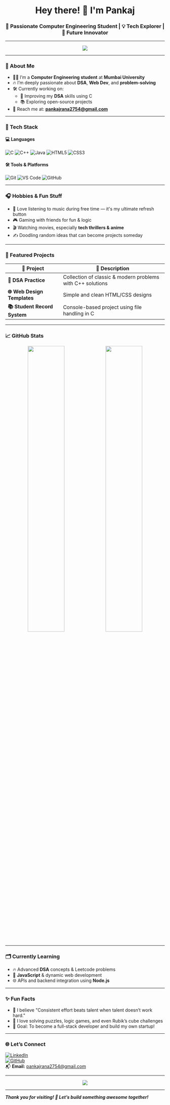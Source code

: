 

<h1 align="center">Hey there! 👋 I'm Pankaj</h1>
<h3 align="center">🚀 Passionate Computer Engineering Student | 💡 Tech Explorer | 🎯 Future Innovator</h3>

---

<p align="center">
  <img src="https://readme-typing-svg.herokuapp.com/?lines=Welcome+to+my+GitHub+👨‍💻;I'm+a+student+at+Mumbai+University;Always+Learning+🚀;Building+Tech+that+Matters!&center=true&width=500&height=45">
</p>

---

### 📌 About Me

- 🧑‍🎓 I’m a **Computer Engineering student** at **Mumbai University**  
- 🔥 I’m deeply passionate about **DSA**, **Web Dev**, and **problem-solving**  
- 🛠️ Currently working on:
  - 🔗 Improving my **DSA** skills using C
  - 📚 Exploring open-source projects
- 💌 Reach me at: **pankajrana2754@gmail.com**

---

### 🎯 Tech Stack

#### 💻 Languages
![C](https://img.shields.io/badge/C-blue?style=flat&logo=c)
![C++](https://img.shields.io/badge/C++-00599C?style=flat&logo=c%2B%2B)
![Java](https://img.shields.io/badge/Java-red?style=flat&logo=java)
![HTML5](https://img.shields.io/badge/HTML5-E34F26?style=flat&logo=html5)
![CSS3](https://img.shields.io/badge/CSS3-1572B6?style=flat&logo=css3)

#### 🛠 Tools & Platforms
![Git](https://img.shields.io/badge/Git-F05032?style=flat&logo=git)
![VS Code](https://img.shields.io/badge/VS%20Code-007ACC?style=flat&logo=visual-studio-code)
![GitHub](https://img.shields.io/badge/GitHub-181717?style=flat&logo=github)

---

### 🎧 Hobbies & Fun Stuff

- 🎵 Love listening to music during free time — it's my ultimate refresh button  
- 🎮 Gaming with friends for fun & logic  
- 🎬 Watching movies, especially **tech thrillers & anime**
- ✍️ Doodling random ideas that can become projects someday

---

### 🚀 Featured Projects

| 💼 Project | 🔎 Description |
|-----------|----------------|
| **🧮 DSA Practice** | Collection of classic & modern problems with C++ solutions |
| **🌐 Web Design Templates** | Simple and clean HTML/CSS designs |
| **📚 Student Record System** | Console-based project using file handling in C |

---

### 📈 GitHub Stats

<p align="center">
  <img width="48%" src="https://github-readme-stats.vercel.app/api?username=Pankaj0536&show_icons=true&theme=radical" />
  <img width="48%" src="https://github-readme-stats.vercel.app/api/top-langs/?username=Pankaj0536&layout=compact&theme=radical" />
</p>

---

### 🗂️ Currently Learning

- 🔥 Advanced **DSA** concepts & Leetcode problems  
- 🧠 **JavaScript** & dynamic web development  
- 🌐 APIs and backend integration using **Node.js**

---

### ✨ Fun Facts

- 🧠 I believe "Consistent effort beats talent when talent doesn’t work hard."  
- 🧩 I love solving puzzles, logic games, and even Rubik’s cube challenges  
- 🚀 Goal: To become a full-stack developer and build my own startup!

---

### 🌐 Let’s Connect

[![LinkedIn](https://img.shields.io/badge/LinkedIn-blue?style=for-the-badge&logo=linkedin)](https://www.linkedin.com/in/pankaj-rana-88aaa2340)  
[![GitHub](https://img.shields.io/badge/GitHub-black?style=for-the-badge&logo=github)](https://github.com/Pankaj0536)  
📬 **Email:** pankajrana2754@gmail.com

---

<p align="center">
  <img src="https://quotes-github-readme.vercel.app/api?type=horizontal&theme=tokyonight">
</p>

---

_<b>Thank you for visiting! 🚀 Let’s build something awesome together!_

